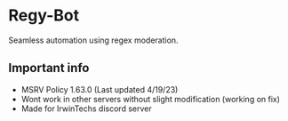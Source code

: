 # Regy-Bot
Seamless automation using regex moderation.

## Important info
* MSRV Policy 1.63.0 (Last updated 4/19/23)
* Wont work in other servers without slight modification (working on fix)
* Made for IrwinTechs discord server
